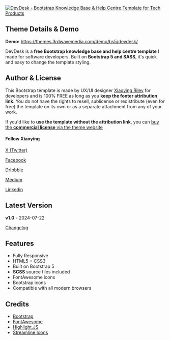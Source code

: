 <a href="https://themes.3rdwavemedia.com/bootstrap-templates/free/devdesk-free-boo…oftware-products/" target="_blank"><img src="https://themes.3rdwavemedia.com/wp-content/uploads/2024/07/Bootstrap-Knowledge-Base-Template-DevDesk-Pormo.jpg" alt="DevDesk - Bootstrap Knowledge Base & Help Centre Template for Tech Products" /></a>

## Theme Details & Demo

**Demo:** https://themes.3rdwavemedia.com/demo/bs5/devdesk/

DevDesk is a **free Bootstrap knowledge base and help centre template** I made for software developers. Built on **Bootstrap 5 and SASS**, it's quick and easy to change the template styling. 

## Author & License

This Bootstrap template is made by UX/UI designer [Xiaoying Riley](https://twitter.com/3rdwave_themes) for developers and is 100% FREE as long as you **keep the footer attribution link**. You do not have the rights to resell, sublicense or redistribute (even for free) the template on its own or as a separate attachment from any of your work.


If you'd like to **use the template without the attribution link**, you can [buy the **commercial license** via the theme website](https://themes.3rdwavemedia.com/bootstrap-templates/free/devdesk-free-boo…oftware-products)


#### Follow Xiaoying

[X (Twitter)](https://twitter.com/3rdwave_themes)

[Facebook](https://www.facebook.com/3rdwavethemes/)

[Dribbble](https://dribbble.com/Xiaoying)

[Medium](https://medium.com/@3rdwave_themes)

[Linkedin](https://uk.linkedin.com/in/xiaoying)


## Latest Version
**v1.0** - 2024-07-22

[Changelog](https://themes.3rdwavemedia.com/bootstrap-templates/free/devdesk-free-boo…oftware-products?target=changelog)


## Features

-  Fully Responsive
-  HTML5 + CSS3
-  Built on Bootstrap 5
-  **SCSS** source files included
-  FontAwesome icons
-  Bootstrap icons
-  Compatible with all modern browsers

## Credits
- [Bootstrap](http://getbootstrap.com/)
- [FontAwesome](http://fortawesome.github.io/Font-Awesome/)
- [Highlight.JS](https://highlightjs.org/)
- [Streamline Icons](https://www.streamlinehq.com/freebies)
